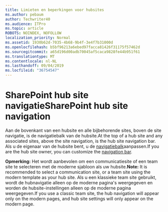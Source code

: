 ```yaml
---
title: Limieten en beperkingen voor hubsites
ms.author: pebaum
author: Techwriter40
ms.audience: ITPro
ms.topic: article
ROBOTS: NOINDEX, NOFOLLOW
localization_priority: Normal
ms.assetid: 1930b62d-7035-4b68-9b4f-3e4f7b31000d
ms.openlocfilehash: b5bf96213a6ebed97facca81426f31175f57462d
ms.sourcegitcommit: a65d196d00adb70045af5caca9828fe44b951f61
ms.translationtype: MT
ms.contentlocale: nl-NL
ms.lasthandoff: 09/04/2019
ms.locfileid: "36754547"
---
```

# <a name="sharepoint-hub-site-navigation"></a><span data-ttu-id="8ae5f-102">SharePoint hub site navigatie</span><span class="sxs-lookup"><span data-stu-id="8ae5f-102">SharePoint hub site navigation</span></span>

<span data-ttu-id="8ae5f-103">Aan de bovenkant van een hubsite en alle bijbehorende sites, boven de site navigatie, is de navigatiebalk van de hubsite.</span><span class="sxs-lookup"><span data-stu-id="8ae5f-103">At the top of a hub site and any associated sites, above the site navigation, is the hub site navigation bar.</span></span> <span data-ttu-id="8ae5f-104">Als u de eigenaar van de hubsite bent, u de [navigatiebalk](https://support.office.com/article/customize-the-navigation-on-your-sharepoint-site-3cd61ae7-a9ed-4e1e-bf6d-4655f0bf25ca#hubnav)aanpassen.</span><span class="sxs-lookup"><span data-stu-id="8ae5f-104">If you are the hub site owner, you can customize the [navigation bar](https://support.office.com/article/customize-the-navigation-on-your-sharepoint-site-3cd61ae7-a9ed-4e1e-bf6d-4655f0bf25ca#hubnav).</span></span> 

<span data-ttu-id="8ae5f-105">**Opmerking:** Het wordt aanbevolen om een communicatiesite of een team site te selecteren met de moderne sjabloon als uw hubsite.</span><span class="sxs-lookup"><span data-stu-id="8ae5f-105">**Note:** It is recommended to select a communication site, or a team site using the modern template as your hub site.</span></span> <span data-ttu-id="8ae5f-106">Als u een klassieke team site gebruikt, wordt de hubnavigatie alleen op de moderne pagina's weergegeven en worden de hubsite-instellingen alleen op de moderne pagina weergegeven.</span><span class="sxs-lookup"><span data-stu-id="8ae5f-106">If you use a classic team site, the hub navigation will appear only on the modern pages, and hub site settings will only appear on the modern page.</span></span> 


